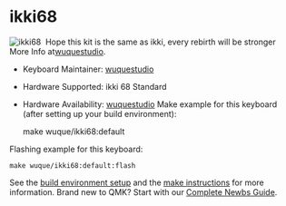 # ikki68

![ikki68](https://ikki68.com/wp-content/uploads/2020/06/cover-ikki68-coronation-2.jpg)
​
Hope this kit is the same as ikki, every rebirth will be stronger
More Info at[wuquestudio](https://shop.wuquestudio.com/).
​
* Keyboard Maintainer: [wuquestudio](https://shop.wuquestudio.com)
* Hardware Supported: ikki 68 Standard
* Hardware Availability: [wuquestudio](https://shop.wuquestudio.com/products/ikki68)
​
Make example for this keyboard (after setting up your build environment):

    make wuque/ikki68:default

Flashing example for this keyboard:

    make wuque/ikki68:default:flash

See the [build environment setup](https://docs.qmk.fm/#/getting_started_build_tools) and the [make instructions](https://docs.qmk.fm/#/getting_started_make_guide) for more information. Brand new to QMK? Start with our [Complete Newbs Guide](https://docs.qmk.fm/#/newbs).
